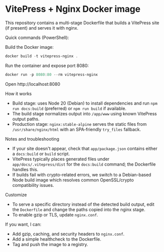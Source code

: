 # VitePress + Nginx Docker image

This repository contains a multi-stage Dockerfile that builds a VitePress site (if present) and serves it with nginx.

Quick commands (PowerShell):

Build the Docker image:

```powershell
docker build -t vitepress-nginx .
```

Run the container and expose port 8080:

```powershell
docker run -p 8080:80 --rm vitepress-nginx
```

Open http://localhost:8080

How it works

- Build stage: uses Node 20 (Debian) to install dependencies and run `npm run docs:build` (preferred) or `npm run build` if available.
- The build stage normalizes output into `/app/www` using known VitePress output paths.
- Production stage: `nginx:stable-alpine` serves the static files from `/usr/share/nginx/html` with an SPA-friendly `try_files` fallback.

Notes and troubleshooting

- If your site doesn't appear, check that `app/package.json` contains either a `docs:build` or `build` script.
- VitePress typically places generated files under `app/docs/.vitepress/dist` for the `docs:build` command; the Dockerfile handles this.
- If builds fail with crypto-related errors, we switch to a Debian-based Node build image which resolves common OpenSSL/crypto compatibility issues.

Customize

- To serve a specific directory instead of the detected build output, edit the `Dockerfile` and change the paths copied into the nginx stage.
- To enable gzip or TLS, update `nginx.conf`.

If you want, I can:
- Add gzip, caching, and security headers to `nginx.conf`.
- Add a simple healthcheck to the Dockerfile.
- Tag and push the image to a registry.
